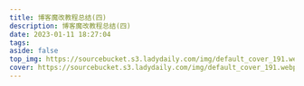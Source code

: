 ```yaml
---
title: 博客魔改教程总结(四)
description: 博客魔改教程总结(四)
date: 2023-01-11 18:27:04
tags:
aside: false
top_img: https://sourcebucket.s3.ladydaily.com/img/default_cover_191.webp
cover: https://sourcebucket.s3.ladydaily.com/img/default_cover_191.webp
---
```

